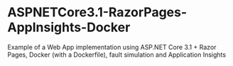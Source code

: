 # ASPNETCore3.1-RazorPages-AppInsights-Docker
Example of a Web App implementation using ASP.NET Core 3.1 + Razor Pages, Docker (with a Dockerfile), fault simulation and Application Insights
